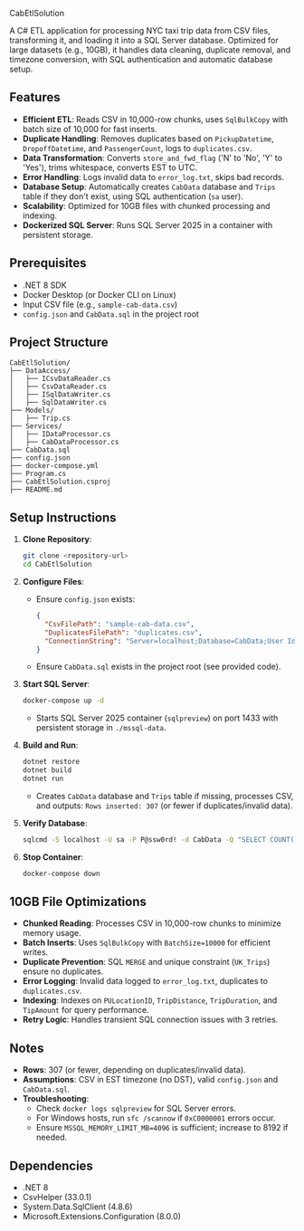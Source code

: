 ﻿ CabEtlSolution

A C# ETL application for processing NYC taxi trip data from CSV files, transforming it, and loading it into a SQL Server database. Optimized for large datasets (e.g., 10GB), it handles data cleaning, duplicate removal, and timezone conversion, with SQL authentication and automatic database setup.

## Features
- **Efficient ETL**: Reads CSV in 10,000-row chunks, uses `SqlBulkCopy` with batch size of 10,000 for fast inserts.
- **Duplicate Handling**: Removes duplicates based on `PickupDatetime`, `DropoffDatetime`, and `PassengerCount`, logs to `duplicates.csv`.
- **Data Transformation**: Converts `store_and_fwd_flag` ('N' to 'No', 'Y' to 'Yes'), trims whitespace, converts EST to UTC.
- **Error Handling**: Logs invalid data to `error_log.txt`, skips bad records.
- **Database Setup**: Automatically creates `CabData` database and `Trips` table if they don't exist, using SQL authentication (`sa` user).
- **Scalability**: Optimized for 10GB files with chunked processing and indexing.
- **Dockerized SQL Server**: Runs SQL Server 2025 in a container with persistent storage.

## Prerequisites
- .NET 8 SDK
- Docker Desktop (or Docker CLI on Linux)
- Input CSV file (e.g., `sample-cab-data.csv`)
- `config.json` and `CabData.sql` in the project root

## Project Structure
```
CabEtlSolution/
├── DataAccess/
│   ├── ICsvDataReader.cs
│   ├── CsvDataReader.cs
│   ├── ISqlDataWriter.cs
│   ├── SqlDataWriter.cs
├── Models/
│   ├── Trip.cs
├── Services/
│   ├── IDataProcessor.cs
│   ├── CabDataProcessor.cs
├── CabData.sql
├── config.json
├── docker-compose.yml
├── Program.cs
├── CabEtlSolution.csproj
├── README.md
```

## Setup Instructions
1. **Clone Repository**:
   ```bash
   git clone <repository-url>
   cd CabEtlSolution
   ```

2. **Configure Files**:
   - Ensure `config.json` exists:
     ```json
     {
       "CsvFilePath": "sample-cab-data.csv",
       "DuplicatesFilePath": "duplicates.csv",
       "ConnectionString": "Server=localhost;Database=CabData;User Id=sa;Password=P@ssw0rd!;TrustServerCertificate=True;"
     }
     ```
   - Ensure `CabData.sql` exists in the project root (see provided code).

3. **Start SQL Server**:
   ```bash
   docker-compose up -d
   ```
   - Starts SQL Server 2025 container (`sqlpreview`) on port 1433 with persistent storage in `./mssql-data`.

4. **Build and Run**:
   ```bash
   dotnet restore
   dotnet build
   dotnet run
   ```
   - Creates `CabData` database and `Trips` table if missing, processes CSV, and outputs: `Rows inserted: 307` (or fewer if duplicates/invalid data).

5. **Verify Database**:
   ```bash
   sqlcmd -S localhost -U sa -P P@ssw0rd! -d CabData -Q "SELECT COUNT(*) FROM Trips;"
   ```

6. **Stop Container**:
   ```bash
   docker-compose down
   ```

## 10GB File Optimizations
- **Chunked Reading**: Processes CSV in 10,000-row chunks to minimize memory usage.
- **Batch Inserts**: Uses `SqlBulkCopy` with `BatchSize=10000` for efficient writes.
- **Duplicate Prevention**: SQL `MERGE` and unique constraint (`UK_Trips`) ensure no duplicates.
- **Error Logging**: Invalid data logged to `error_log.txt`, duplicates to `duplicates.csv`.
- **Indexing**: Indexes on `PULocationID`, `TripDistance`, `TripDuration`, and `TipAmount` for query performance.
- **Retry Logic**: Handles transient SQL connection issues with 3 retries.

## Notes
- **Rows**: 307 (or fewer, depending on duplicates/invalid data).
- **Assumptions**: CSV in EST timezone (no DST), valid `config.json` and `CabData.sql`.
- **Troubleshooting**:
  - Check `docker logs sqlpreview` for SQL Server errors.
  - For Windows hosts, run `sfc /scannow` if `0xC0000001` errors occur.
  - Ensure `MSSQL_MEMORY_LIMIT_MB=4096` is sufficient; increase to 8192 if needed.

## Dependencies
- .NET 8
- CsvHelper (33.0.1)
- System.Data.SqlClient (4.8.6)
- Microsoft.Extensions.Configuration (8.0.0)